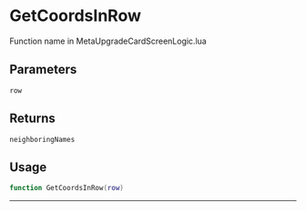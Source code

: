 # GetCoordsInRow
Function name in MetaUpgradeCardScreenLogic.lua
## Parameters
`row`
## Returns
`neighboringNames`
## Usage
```lua
function GetCoordsInRow(row)
```
---
